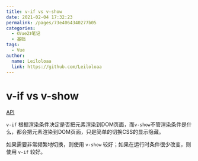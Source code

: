 ```yaml
---
title: v-if vs v-show
date: 2021-02-04 17:32:23
permalink: /pages/73e4064340277b05
categories:
  - 《Vue2》笔记
  - 基础
tags:
  - Vue
author:
  name: Leiloloaa
  link: https://github.com/Leiloloaa
---
```

# v-if vs v-show

[API](https://cn.vuejs.org/v2/guide/conditional.html#v-if-vs-v-show)

`v-if` 根据渲染条件决定是否把元素渲染到DOM页面，而`v-show`不管渲染条件是什么，都会把元素渲染到DOM页面，只是简单的切换CSS的显示隐藏。
<!-- more -->
如果需要非常频繁地切换，则使用 `v-show` 较好；如果在运行时条件很少改变，则使用 `v-if` 较好。
